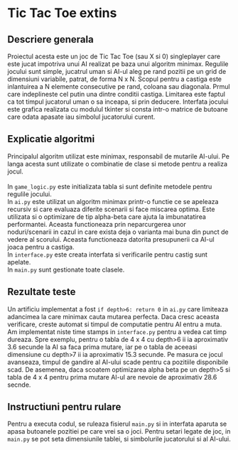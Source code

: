 # Tic Tac Toe extins
## Descriere generala
Proiectul acesta este un joc de Tic Tac Toe (sau X si 0) singleplayer care este jucat impotriva unui AI realizat pe baza unui algoritm minimax. Regulile jocului sunt simple, jucatrul uman si AI-ul aleg pe rand pozitii pe un grid de dimensiuni variabile, patrat, de forma N x N. Scopul pentru a castiga este inlantuirea a N elemente consecutive pe rand, coloana sau diagonala. Prmul care indeplineste cel putin una dintre conditii castiga. Limitarea este faptul ca tot timpul jucatorul uman o sa inceapa, si prin deducere. Interfata jocului este grafica realizata cu modulul tkinter si consta intr-o matrice de butoane care odata apasate iau simbolul jucatorului curent. 
## Explicatie algoritmi
Principalul algoritm utilizat este minimax, responsabil de mutarile AI-ului. Pe langa acesta sunt utilizate o combinatie de clase si metode pentru a realiza jocul.<br><br>
In `game_logic.py` este initializata tabla si sunt definite metodele pentru regulile jocului. <br>
In `ai.py` este utilizat un algoritm minimax printr-o functie ce se apeleaza recursiv si care evaluaza diferite scenarii si face miscarea optima. Este utilizata si o optimizare de tip alpha-beta care ajuta la imbunatatirea performantei. Aceasta functioneaza prin neparcurgerea unor noduri/scenarii in cazul in care exista deja o varianta mai buna din punct de vedere al scorului. Aceasta functioneaza datorita presupunerii ca AI-ul joaca pentru a castiga. <br>
In `interface.py` este creata interfata si verificarile pentru castig sunt apelate.<br>
In `main.py` sunt gestionate toate clasele.
## Rezultate teste
Un artificiu implementat a fost `if depth>6: return 0` in `ai.py` care limiteaza adancimea la care minimax cauta mutarea perfecta. Daca cresc aceasta verificare, creste automat si timpul de computatie pentru AI entru a muta. Am implementat niste time stamps in `interface.py` pentru a vedea cat timp dureaza. Spre exemplu, pentru o tabla de 4 x 4 cu depth>6 ii ia aproximativ 3.6 secunde la AI sa faca prima mutare, iar pe o tabla de aceeasi dimensiune cu depth>7 ii ia aproximativ 15.3 secunde. Pe masura ce jocul avanseaza, timpul de gandire al AI-ului scade pentru ca pozitiile disponibile scad. De asemenea, daca scoatem optimizarea alpha beta pe un depth>5 si tabla de 4 x 4 pentru prima mutare AI-ul are nevoie de aproximativ 28.6 secnde.
## Instructiuni pentru rulare
Pentru a executa codul, se ruleaza fisierul `main.py` si in interfata aparuta se apasa butoanele pozitiei pe care vrei sa o joci. Pentru setari legate de joc, in `main.py` se pot seta dimensiunile tablei, si simbolurile jucatorului si al AI-ului.  
